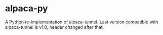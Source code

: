 # alpaca-py

A Python re-implementation of alpaca-tunnel. Last version compatible with alpaca-tunnel is v1.0, header changed after that.
